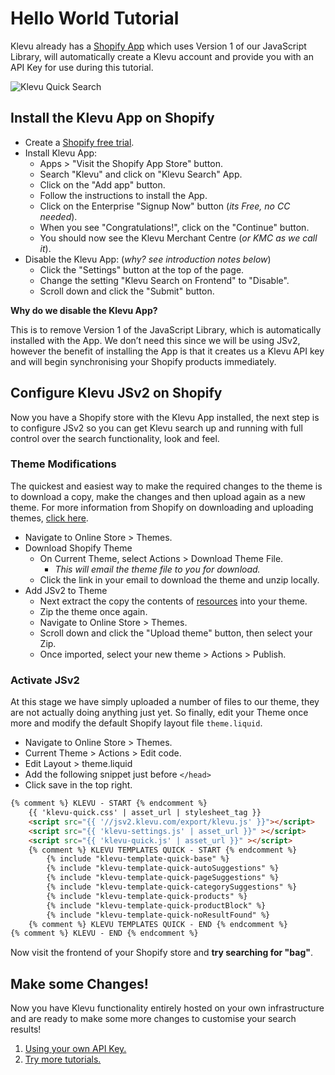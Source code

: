 # Hello World Tutorial

Klevu already has a [Shopify App](https://apps.shopify.com/klevu-smart-search)
which uses Version 1 of our JavaScript Library, will automatically create
a Klevu account and provide you with an API Key for use during this tutorial.

![Klevu Quick Search](/tutorial/shopify/hello-world/images/intro-quick-search.jpg)

## Install the Klevu App on Shopify

- Create a [Shopify free trial](https://www.shopify.com).
- Install Klevu App:
    - Apps > "Visit the Shopify App Store" button.
    - Search "Klevu" and click on "Klevu Search" App.
    - Click on the "Add app" button.
    - Follow the instructions to install the App.
    - Click on the Enterprise "Signup Now" button (_its Free, no CC needed_).
    - When you see "Congratulations!", click on the "Continue" button.
    - You should now see the Klevu Merchant Centre (_or KMC as we call it_).
- Disable the Klevu App: (_why? see introduction notes below_)
    - Click the "Settings" button at the top of the page.
    - Change the setting "Klevu Search on Frontend" to "Disable".
    - Scroll down and click the "Submit" button.

**Why do we disable the Klevu App?**

This is to remove Version 1 of the JavaScript Library,
which is automatically installed with the App.
We don’t need this since we will be using JSv2, however 
the benefit of installing the App is that it creates us a Klevu API key
and will begin synchronising your Shopify products immediately.

## Configure Klevu JSv2 on Shopify

Now you have a Shopify store with the Klevu App installed,
the next step is to configure JSv2 so you can get Klevu search up
and running with full control over the search functionality, look and feel.

### Theme Modifications

The quickest and easiest way to make the required changes to the theme is to download a copy,
make the changes and then upload again as a new theme. For more information from Shopify on downloading
and uploading themes, [click here](https://help.shopify.com/en/themes/customization/troubleshooting/upload-multiple-files).

- Navigate to Online Store > Themes.
- Download Shopify Theme
    - On Current Theme, select Actions > Download Theme File.
        - _This will email the theme file to you for download._
    - Click the link in your email to download the theme and unzip locally.
- Add JSv2 to Theme
    - Next extract the copy the contents of [resources](/shopify/tutorial/hello-world/resources) into your theme.
    - Zip the theme once again.
    - Navigate to Online Store > Themes.
    - Scroll down and click the "Upload theme" button, then select your Zip.
    - Once imported, select your new theme > Actions > Publish.

### Activate JSv2

At this stage we have simply uploaded a number of files to our theme,
they are not actually doing anything just yet. So finally, edit your Theme
once more and modify the default Shopify layout file `theme.liquid`.

- Navigate to Online Store > Themes.
- Current Theme > Actions > Edit code.
- Edit Layout > theme.liquid
- Add the following snippet just before `</head>`
- Click save in the top right.

```html
{% comment %} KLEVU - START {% endcomment %}
    {{ 'klevu-quick.css' | asset_url | stylesheet_tag }}
    <script src="{{ '//jsv2.klevu.com/export/klevu.js' }}"></script>
    <script src="{{ 'klevu-settings.js' | asset_url }}" ></script>
    <script src="{{ 'klevu-quick.js' | asset_url }}" ></script>
    {% comment %} KLEVU TEMPLATES QUICK - START {% endcomment %}
        {% include "klevu-template-quick-base" %}
        {% include "klevu-template-quick-autoSuggestions" %}
        {% include "klevu-template-quick-pageSuggestions" %}
        {% include "klevu-template-quick-categorySuggestions" %}
        {% include "klevu-template-quick-products" %}
        {% include "klevu-template-quick-productBlock" %}
        {% include "klevu-template-quick-noResultFound" %}
    {% comment %} KLEVU TEMPLATES QUICK - END {% endcomment %}
{% comment %} KLEVU - END {% endcomment %}
```

Now visit the frontend of your Shopify store and **try searching for "bag"**.

## Make some Changes!

Now you have Klevu functionality entirely hosted on your own infrastructure
and are ready to make some more changes to customise your search results!

1. [Using your own API Key.](/tutorial/your-api-key)
1. [Try more tutorials.](/tutorial)
